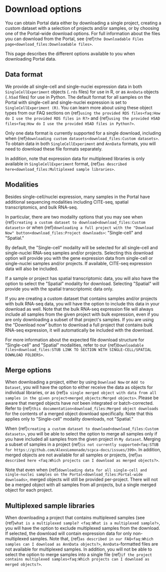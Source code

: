 # Download options

You can obtain Portal data either by downloading a single project, creating a custom dataset with a selection of projects and/or samples, or by choosing one of the Portal-wide download options.
For full information about the files you can download from the Portal, see {ref}`the Downloadable Files page<download_files:Downloadable files>`.

This page describes the different options available to you when downloading Portal data.

## Data format

We provide all single-cell and single-nuclei expression data in both `SingleCellExperiment` objects (`.rds` files) for use in R, or as `AnnData` objects (`.h5ad` files) for use in Python.
The default format for all samples on the Portal with single-cell and single-nuclei expression is set to `SingleCellExperiment (R)`.
You can learn more about using these object types from our FAQ sections on {ref}`using the provided RDS files<faq:How do I use the provided RDS files in R?>` and {ref}`using the provided H5AD files<faq:How do I use the provided H5AD files in Python?>`.

Only one data format is currently supported for a single download, including when {ref}`downloading custom datasets<download_files:Custom datasets>`.
To obtain data in both `SingleCellExperiment` and `AnnData` formats, you will need to download these file formats separately.

In addition, note that expression data for multiplexed libraries is only available in `SingleCellExperiment` format, {ref}`as described here<download_files:Multiplexed sample libraries>`.

## Modalities

Besides single-cell/nuclei expression, many samples in the Portal have additional sequencing modalities including CITE-seq, spatial transcriptomics, and bulk RNA-seq.

In particular, there are two modality options that you may see when {ref}`creating a custom dataset to download<download_files:Custom datasets>` or when {ref}`downloading a full project with the "Download Now" button<download_files:Project downloads>`: "Single-cell" and "Spatial."

By default, the "Single-cell" modality will be selected for all single-cell and single-nuclei RNA-seq samples and/or projects.
Selecting this download option will provide you with the gene expression data from single-cell or single-nuclei samples and/or projects.
If available, CITE-seq expression data will also be included.

If a sample or project has spatial transcriptomic data, you will also have the option to select the "Spatial" modality for download.
Selecting "Spatial" will provide you with the spatial transcriptomic data only.

If you are creating a custom dataset that contains samples and/or projects with bulk RNA-seq data, you will have the option to include this data in your download as well.
Note that the bulk RNA-seq expression file will always include all samples from the given project with bulk expression, even if you are only downloading a subset of that project's samples.
If you are using the "Download now" button to download a full project that contains bulk RNA-seq expression, it will automatically be included with the download.
<!-- TODO: Confirm if there are any Spatial considerations here we need to add:
https://github.com/AlexsLemonade/scpca-docs/pull/413#issuecomment-2867497722 -->

For more information about the expected file download structure for "Single-cell" and "Spatial" modalities, refer to our {ref}`Downloadable files<download_files:STUB LINK TO SECTION WITH SINGLE-CELL/SPATIAL DOWNLOAD FOLDERS>`.

## Merge options

When downloading a project, either by using `Download Now` or `Add to Dataset`, you will have the option to either receive the data as objects for individual libraries, or as {ref}`a single merged object with data from all samples in the given project<merged_objects:Merged objects>`.
Please be aware that merged objects have _not_ been integrated or batch-corrected.
Refer to {ref}`this documentation<download_files:Merged object downloads` for the contents of a merged object download specifically.
Note that this applies only to "Single-cell" modality downloads, not "Spatial."

When {ref}`creating a custom dataset to download<download_files:Custom datasets>`, you will be able to select the option to merge all samples only if you have included all samples from the given project in `My dataset`.
Merging a subset of samples in a project {ref}`is not currently supported<faq:STUB for https://github.com/AlexsLemonade/scpca-docs/issues/399>`.
In addition, merged objects are not available for all samples or projects, {ref}`as described here <faq:Which projects can I download as merged objects?>`.

Note that even when {ref}`downloading data for all single-cell and single-nuclei samples on the Portal<download_files:Portal-wide downloads>`, merged objects will still be provided per-project.
There will not be a merged object with all samples from all projects, but a single merged object for each project.

## Multiplexed sample libraries

When downloading a project that contains multiplexed samples (see {ref}`what is a multiplexed sample? <faq:What is a multiplexed sample?>`, you will have the option to exclude multiplexed samples from the download.
If selected, the download will contain expression data for only non-multiplexed samples.
Note that, {ref}`as described in our FAQ<faq:Which samples can I download as AnnData objects?>`, `AnnData`-formatted files are not available for multiplexed samples.
In addition, you will not be able to select the option to merge samples into a single file {ref}`if the project contains multiplexed samples<faq:Which projects can I download as merged objects?>`.
